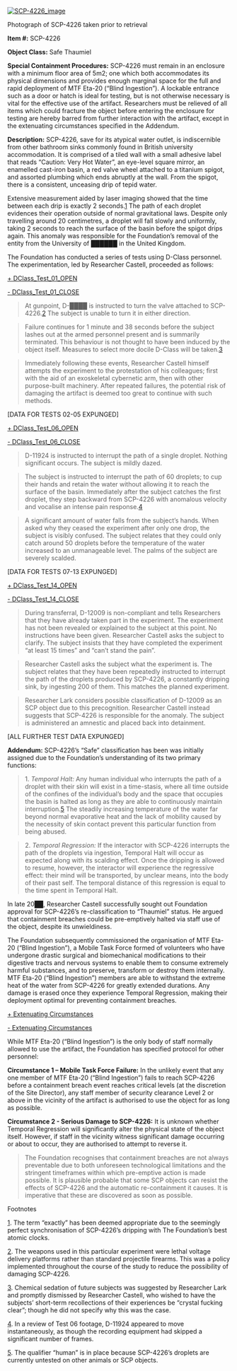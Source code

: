[![SCP-4226_image](http://scp-wiki.wdfiles.com/local--resized-images/scp-4226/SCP-4226_image/medium.jpg)](http://scp-wiki.wdfiles.com/local--files/scp-4226/SCP-4226_image)

Photograph of SCP-4226 taken prior to retrieval

**Item #:** SCP-4226

**Object Class:** Safe Thaumiel

**Special Containment Procedures:** SCP-4226 must remain in an enclosure with a minimum floor area of 5m2; one which both accommodates its physical dimensions and provides enough marginal space for the full and rapid deployment of MTF Eta-20 (“Blind Ingestion”). A lockable entrance such as a door or hatch is ideal for testing, but is not otherwise necessary is vital for the effective use of the artifact. Researchers must be relieved of all items which could fracture the object before entering the enclosure for testing are hereby barred from further interaction with the artifact, except in the extenuating circumstances specified in the Addendum.

**Description:** SCP-4226, save for its atypical water outlet, is indiscernible from other bathroom sinks commonly found in British university accommodation. It is comprised of a tiled wall with a small adhesive label that reads “Caution: Very Hot Water”, an eye-level square mirror, an enamelled cast-iron basin, a red valve wheel attached to a titanium spigot, and assorted plumbing which ends abruptly at the wall. From the spigot, there is a consistent, unceasing drip of tepid water.

Extensive measurement aided by laser imaging showed that the time between each drip is exactly 2 seconds.[1](javascript:;) The path of each droplet evidences their operation outside of normal gravitational laws. Despite only travelling around 20 centimetres, a droplet will fall slowly and uniformly, taking 2 seconds to reach the surface of the basin before the spigot drips again. This anomaly was responsible for the Foundation’s removal of the entity from the University of ██████ in the United Kingdom.

The Foundation has conducted a series of tests using D-Class personnel. The experimentation, led by Researcher Castell, proceeded as follows:

[+ DClass\_Test\_01\_OPEN](javascript:;)

[\- DClass\_Test\_01\_CLOSE](javascript:;)

> At gunpoint, D-████ is instructed to turn the valve attached to SCP-4226.[2](javascript:;) The subject is unable to turn it in either direction.

> Failure continues for 1 minute and 38 seconds before the subject lashes out at the armed personnel present and is summarily terminated. This behaviour is not thought to have been induced by the object itself. Measures to select more docile D-Class will be taken.[3](javascript:;)

> Immediately following these events, Researcher Castell himself attempts the experiment to the protestation of his colleagues; first with the aid of an exoskeletal cybernetic arm, then with other purpose-built machinery. After repeated failures, the potential risk of damaging the artifact is deemed too great to continue with such methods.

\[DATA FOR TESTS 02-05 EXPUNGED\]

[+ DClass\_Test\_06\_OPEN](javascript:;)

[\- DClass\_Test\_06\_CLOSE](javascript:;)

> D-11924 is instructed to interrupt the path of a single droplet. Nothing significant occurs. The subject is mildly dazed.

> The subject is instructed to interrupt the path of 60 droplets; to cup their hands and retain the water without allowing it to reach the surface of the basin. Immediately after the subject catches the first droplet, they step backward from SCP-4226 with anomalous velocity and vocalise an intense pain response.[4](javascript:;)

> A significant amount of water falls from the subject’s hands. When asked why they ceased the experiment after only one drop, the subject is visibly confused. The subject relates that they could only catch around 50 droplets before the temperature of the water increased to an unmanageable level. The palms of the subject are severely scalded.

\[DATA FOR TESTS 07-13 EXPUNGED\]

[+ DClass\_Test\_14\_OPEN](javascript:;)

[\- DClass\_Test\_14\_CLOSE](javascript:;)

> During transferral, D-12009 is non-compliant and tells Researchers that they have already taken part in the experiment. The experiment has not been revealed or explained to the subject at this point. No instructions have been given. Researcher Castell asks the subject to clarify. The subject insists that they have completed the experiment “at least 15 times” and “can’t stand the pain”.

> Researcher Castell asks the subject what the experiment is. The subject relates that they have been repeatedly instructed to interrupt the path of the droplets produced by SCP-4226, a constantly dripping sink, by ingesting 200 of them. This matches the planned experiment.

> Researcher Lark considers possible classification of D-12009 as an SCP object due to this precognition. Researcher Castell instead suggests that SCP-4226 is responsible for the anomaly. The subject is administered an amnestic and placed back into detainment.

\[ALL FURTHER TEST DATA EXPUNGED\]

**Addendum:** SCP-4226’s “Safe” classification has been was initially assigned due to the Foundation’s understanding of its two primary functions:

> 1\. _Temporal Halt:_ Any human individual who interrupts the path of a droplet with their skin will exist in a time-stasis, where all time outside of the confines of the individual’s body and the space that occupies the basin is halted as long as they are able to continuously maintain interruption.[5](javascript:;) The steadily increasing temperature of the water far beyond normal evaporative heat and the lack of mobility caused by the necessity of skin contact prevent this particular function from being abused.

> 2\. _Temporal Regression:_ If the interactor with SCP-4226 interrupts the path of the droplets via ingestion, Temporal Halt will occur as expected along with its scalding effect. Once the dripping is allowed to resume, however, the interactor will experience the regressive effect: their mind will be transported, by unclear means, into the body of their past self. The temporal distance of this regression is equal to the time spent in Temporal Halt.

In late 20██, Researcher Castell successfully sought out Foundation approval for SCP-4226’s re-classification to “Thaumiel” status. He argued that containment breaches could be pre-emptively halted via staff use of the object, despite its unwieldiness.

The Foundation subsequently commissioned the organisation of MTF Eta-20 (“Blind Ingestion”), a Mobile Task Force formed of volunteers who have undergone drastic surgical and biomechanical modifications to their digestive tracts and nervous systems to enable them to consume extremely harmful substances, and to preserve, transform or destroy them internally. MTF Eta-20 (“Blind Ingestion”) members are able to withstand the extreme heat of the water from SCP-4226 for greatly extended durations. Any damage is erased once they experience Temporal Regression, making their deployment optimal for preventing containment breaches.

[+ Extenuating Circumstances](javascript:;)

[\- Extenuating Circumstances](javascript:;)

While MTF Eta-20 (“Blind Ingestion”) is the only body of staff normally allowed to use the artifact, the Foundation has specified protocol for other personnel:

**Circumstance 1 – Mobile Task Force Failure:** In the unlikely event that any one member of MTF Eta-20 (“Blind Ingestion”) fails to reach SCP-4226 before a containment breach event reaches critical levels (at the discretion of the Site Director), any staff member of security clearance Level 2 or above in the vicinity of the artifact is authorised to use the object for as long as possible.

**Circumstance 2 - Serious Damage to SCP-4226:** It is unknown whether Temporal Regression will significantly alter the physical state of the object itself. However, if staff in the vicinity witness significant damage occurring or about to occur, they are authorised to attempt to reverse it.

> The Foundation recognises that containment breaches are not always preventable due to both unforeseen technological limitations and the stringent timeframes within which pre-emptive action is made possible. It is plausible probable that some SCP objects can resist the effects of SCP-4226 and the automatic re-containment it causes. It is imperative that these are discovered as soon as possible.

Footnotes

[1](javascript:;). The term “exactly” has been deemed appropriate due to the seemingly perfect synchronisation of SCP-4226’s dripping with The Foundation’s best atomic clocks.

[2](javascript:;). The weapons used in this particular experiment were lethal voltage delivery platforms rather than standard projectile firearms. This was a policy implemented throughout the course of the study to reduce the possibility of damaging SCP-4226.

[3](javascript:;). Chemical sedation of future subjects was suggested by Researcher Lark and promptly dismissed by Researcher Castell, who wished to have the subjects’ short-term recollections of their experiences be “crystal fucking clear”; though he did not specify why this was the case.

[4](javascript:;). In a review of Test 06 footage, D-11924 appeared to move instantaneously, as though the recording equipment had skipped a significant number of frames.

[5](javascript:;). The qualifier “human” is in place because SCP-4226’s droplets are currently untested on other animals or SCP objects.